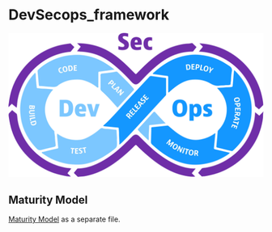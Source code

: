 # DevSecops_framework

![DevSecOps Image](https://github.com/Pranav369sec/devsecops_framework/raw/main/devsecops-image-2000-6557ba1b00.webp)




## Maturity Model
 [Maturity Model](https://github.com/Pranav369sec/devsecops_framework/blob/main/maturitymodel.md) as a separate file.

